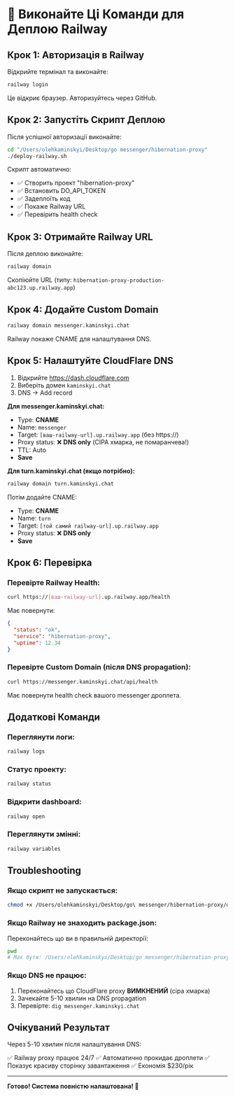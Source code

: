 # 🚀 Виконайте Ці Команди для Деплою Railway

## Крок 1: Авторизація в Railway

Відкрийте термінал та виконайте:

```bash
railway login
```

Це відкриє браузер. Авторизуйтесь через GitHub.

## Крок 2: Запустіть Скрипт Деплою

Після успішної авторизації виконайте:

```bash
cd "/Users/olehkaminskyi/Desktop/go messenger/hibernation-proxy"
./deploy-railway.sh
```

Скрипт автоматично:
- ✅ Створить проект "hibernation-proxy"
- ✅ Встановить DO_API_TOKEN
- ✅ Задеплоїть код
- ✅ Покаже Railway URL
- ✅ Перевірить health check

## Крок 3: Отримайте Railway URL

Після деплою виконайте:

```bash
railway domain
```

Скопіюйте URL (типу: `hibernation-proxy-production-abc123.up.railway.app`)

## Крок 4: Додайте Custom Domain

```bash
railway domain messenger.kaminskyi.chat
```

Railway покаже CNAME для налаштування DNS.

## Крок 5: Налаштуйте CloudFlare DNS

1. Відкрийте https://dash.cloudflare.com
2. Виберіть домен `kaminskyi.chat`
3. DNS → Add record

**Для messenger.kaminskyi.chat:**
- Type: **CNAME**
- Name: `messenger`
- Target: `[ваш-railway-url].up.railway.app` (без https://)
- Proxy status: ❌ **DNS only** (СІРА хмарка, не помаранчева!)
- TTL: Auto
- **Save**

**Для turn.kaminskyi.chat (якщо потрібно):**
```bash
railway domain turn.kaminskyi.chat
```

Потім додайте CNAME:
- Type: **CNAME**
- Name: `turn`
- Target: `[той самий railway-url].up.railway.app`
- Proxy status: ❌ **DNS only**
- **Save**

## Крок 6: Перевірка

### Перевірте Railway Health:

```bash
curl https://[ваш-railway-url].up.railway.app/health
```

Має повернути:
```json
{
  "status": "ok",
  "service": "hibernation-proxy",
  "uptime": 12.34
}
```

### Перевірте Custom Domain (після DNS propagation):

```bash
curl https://messenger.kaminskyi.chat/api/health
```

Має повернути health check вашого messenger дроплета.

## Додаткові Команди

### Переглянути логи:
```bash
railway logs
```

### Статус проекту:
```bash
railway status
```

### Відкрити dashboard:
```bash
railway open
```

### Переглянути змінні:
```bash
railway variables
```

## Troubleshooting

### Якщо скрипт не запускається:

```bash
chmod +x /Users/olehkaminskyi/Desktop/go\ messenger/hibernation-proxy/deploy-railway.sh
```

### Якщо Railway не знаходить package.json:

Переконайтесь що ви в правильній директорії:
```bash
pwd
# Має бути: /Users/olehkaminskyi/Desktop/go messenger/hibernation-proxy
```

### Якщо DNS не працює:

1. Переконайтесь що CloudFlare proxy **ВИМКНЕНИЙ** (сіра хмарка)
2. Зачекайте 5-10 хвилин на DNS propagation
3. Перевірте: `dig messenger.kaminskyi.chat`

## Очікуваний Результат

Через 5-10 хвилин після налаштування DNS:

✅ Railway proxy працює 24/7
✅ Автоматично прокидає дроплети
✅ Показує красиву сторінку завантаження
✅ Економія $230/рік

---

**Готово! Система повністю налаштована! 🎉**
